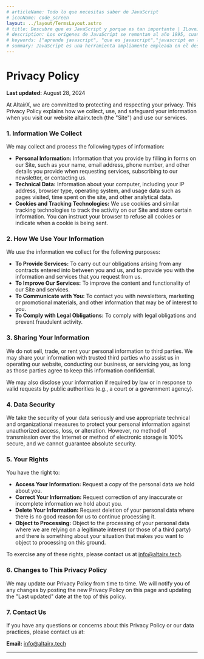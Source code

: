 ```yaml
---
# articleName: Todo lo que necesitas saber de JavaScript
# iconName: code_screen
layout: ../layout/TermsLayout.astro
# title: Descubre que es JavaScript y porque es tan importante | ILoveJS
# description: Los orígenes de JavaScript se remontan al año 1995, cuando Brendan Eich, entonces empleado de Netscape, creó el lenguaje de scripting en 10 días. En sus primeras etapas, JavaScript se utilizaba principalmente para validar formularios y añadir interactividad a las páginas web. Sin embargo, su popularidad pronto comenzó a crecer, y los desarrolladores se dieron cuenta de que podían utilizarlo para mucho más que simples efectos visuales.
# keywords: ["aprende javascript", "que es javascript","javascript en la web","programacion javascript","historia de javascript","javascript en el servidor","quien creo javascript","cuando se creo javascript","guia de javascript","evolucion de javascript"]
# summary: JavaScript es una herramienta ampliamente empleada en el desarrollo web. Pero, ¿cómo nació este lenguaje y por qué se ha vuelto tan importante en el mundo digital?
---
```


# Privacy Policy

**Last updated:** August 28, 2024

At AltairX, we are committed to protecting and respecting your privacy. This Privacy Policy explains how we collect, use, and safeguard your information when you visit our website altairx.tech (the "Site") and use our services.

### 1. Information We Collect

We may collect and process the following types of information:

- **Personal Information:** Information that you provide by filling in forms on our Site, such as your name, email address, phone number, and other details you provide when requesting services, subscribing to our newsletter, or contacting us.
- **Technical Data:** Information about your computer, including your IP address, browser type, operating system, and usage data such as pages visited, time spent on the site, and other analytical data.
- **Cookies and Tracking Technologies:** We use cookies and similar tracking technologies to track the activity on our Site and store certain information. You can instruct your browser to refuse all cookies or indicate when a cookie is being sent.

### 2. How We Use Your Information

We use the information we collect for the following purposes:

- **To Provide Services:** To carry out our obligations arising from any contracts entered into between you and us, and to provide you with the information and services that you request from us.
- **To Improve Our Services:** To improve the content and functionality of our Site and services.
- **To Communicate with You:** To contact you with newsletters, marketing or promotional materials, and other information that may be of interest to you.
- **To Comply with Legal Obligations:** To comply with legal obligations and prevent fraudulent activity.

### 3. Sharing Your Information

We do not sell, trade, or rent your personal information to third parties. We may share your information with trusted third parties who assist us in operating our website, conducting our business, or servicing you, as long as those parties agree to keep this information confidential.

We may also disclose your information if required by law or in response to valid requests by public authorities (e.g., a court or a government agency).

### 4. Data Security

We take the security of your data seriously and use appropriate technical and organizational measures to protect your personal information against unauthorized access, loss, or alteration. However, no method of transmission over the Internet or method of electronic storage is 100% secure, and we cannot guarantee absolute security.

### 5. Your Rights

You have the right to:

- **Access Your Information:** Request a copy of the personal data we hold about you.
- **Correct Your Information:** Request correction of any inaccurate or incomplete information we hold about you.
- **Delete Your Information:** Request deletion of your personal data where there is no good reason for us to continue processing it.
- **Object to Processing:** Object to the processing of your personal data where we are relying on a legitimate interest (or those of a third party) and there is something about your situation that makes you want to object to processing on this ground.

To exercise any of these rights, please contact us at info@altairx.tech.

### 6. Changes to This Privacy Policy

We may update our Privacy Policy from time to time. We will notify you of any changes by posting the new Privacy Policy on this page and updating the "Last updated" date at the top of this policy.

### 7. Contact Us

If you have any questions or concerns about this Privacy Policy or our data practices, please contact us at:

**Email:** info@altairx.tech

---
